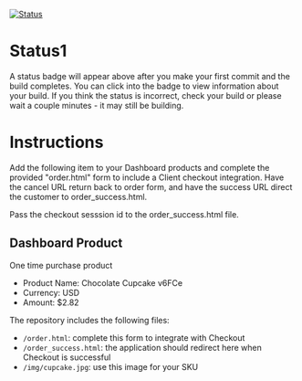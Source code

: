 [![Status](https://img.shields.io/badge/status-NOT%20SUBMITTABLE%20COMMIT:%2086e470f70768af652f577e93918039e793666d77-critical.svg)](https://github.com/raysaavedra-work/bakery_scaffold_cfkcFaUNyAYg1tJP/commit/86e470f70768af652f577e93918039e793666d77)




# Status1

A status badge will appear above after you make your first commit and the build completes. You can click into the badge to view information about your build. If you think the status is incorrect, check your build or please wait a couple minutes - it may still be building.

# Instructions

Add the following item to your Dashboard products and complete the provided "order.html" form to include a Client checkout integration. Have the cancel URL return back to order form, and have the success URL direct the customer to order_success.html.

Pass the checkout sesssion id to the order_success.html file.

## Dashboard Product
One time purchase product
* Product Name: Chocolate Cupcake v6FCe
* Currency: USD
* Amount: $2.82

The repository includes the following files:
* `/order.html`: complete this form to integrate with Checkout
* `/order_success.html`: the application should redirect here when Checkout is successful
* `/img/cupcake.jpg`: use this image for your SKU
